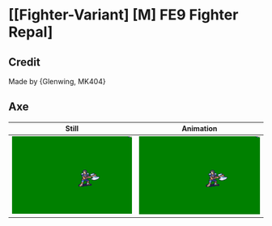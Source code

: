 # [\[Fighter-Variant\] \[M\] FE9 Fighter Repal]

## Credit

Made by {Glenwing, MK404}
	
## Axe

| Still | Animation |
| :---: | :-------: |
| ![Axe still](./Axe_000.png) | ![Axe animation](./Axe.gif) |
